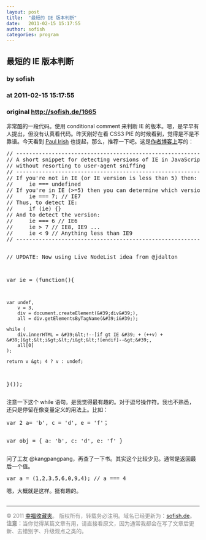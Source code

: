 ```yaml
---
layout: post
title:  "最短的 IE 版本判断"
date:   2011-02-15 15:17:55
author: sofish
categories: program
---
```


## 最短的 IE 版本判断
### by sofish
### at 2011-02-15 15:17:55
### original <http://sofish.de/1665>

<p>非常酷的一段代码。使用 conditional comment 来判断 IE 的版本。嗯，是早早有人提出，但没有认真看代码。昨天刚好在看 CSS3 PIE 的时候看到，觉得是不是不靠谱。今天看到 <a href="http://paulirish.com/">Paul Irish</a> 也提起，那么，推荐一下吧。这是<a href="http://james.padolsey.com/javascript/detect-ie-in-js-using-conditional-comments/">作者博客上</a>写的：</p>
<pre>
// ----------------------------------------------------------
// A short snippet for detecting versions of IE in JavaScript
// without resorting to user-agent sniffing
// ----------------------------------------------------------
// If you&#39;re not in IE (or IE version is less than 5) then:
//     ie === undefined
// If you&#39;re in IE (&gt;=5) then you can determine which version:
//     ie === 7; // IE7
// Thus, to detect IE:
//     if (ie) {}
// And to detect the version:
//     ie === 6 // IE6
//     ie &gt; 7 // IE8, IE9 ...
//     ie &lt; 9 // Anything less than IE9
// ----------------------------------------------------------

// UPDATE: Now using Live NodeList idea from @jdalton

var ie = (function(){

    var undef,
        v = 3,
        div = document.createElement(&#39;div&#39;),
        all = div.getElementsByTagName(&#39;i&#39;);

    while (
        div.innerHTML = &#39;&lt;!--[if gt IE &#39; + (++v) + &#39;]&gt;&lt;i&gt;&lt;/i&gt;&lt;![endif]--&gt;&#39;,
        all[0]
    );

    return v &gt; 4 ? v : undef;

}());</pre>
<p>注意一下这个 while 语句。是我觉得最有趣的。对于逗号操作符。我也不熟悉，还只是停留在像变量定义的用法上。比如：</p>
<pre>
var 2 a= 'b', c = 'd', e = 'f'；

var obj = {
	a: 'b',
	c: 'd',
	e: 'f'
}
</pre>
<p>问了工友 @kangpangpang，再查了一下书。其实这个比较少见。通常是返回最后一个值。</p>
<pre>
var a = (1,2,3,5,6,0,9,4); // a === 4
</pre>
<p>嗯，大概就是这样。挺有趣的。</p>
<div style="color:#888;margin-top:30px"><p><hr>© 2011 <a href="http://sofish.de" title="幸福收藏夹">幸福收藏夹</a>。 版权所有，转载务必注明。域名已经更新为：<a href="http://sofish.de" title="幸福收藏夹">sofish.de</a>。<br><strong>注意：</strong>当你觉得某篇文章有用，请直接看原文，因为通常我都会在写了文章后更新、去错别字、升级观点之类的。</p></div><img src="http://www1.feedsky.com/t1/510209851/sofish/feedsky/s.gif?r=http://sofish.de/1665" border="0" height="0" width="0">